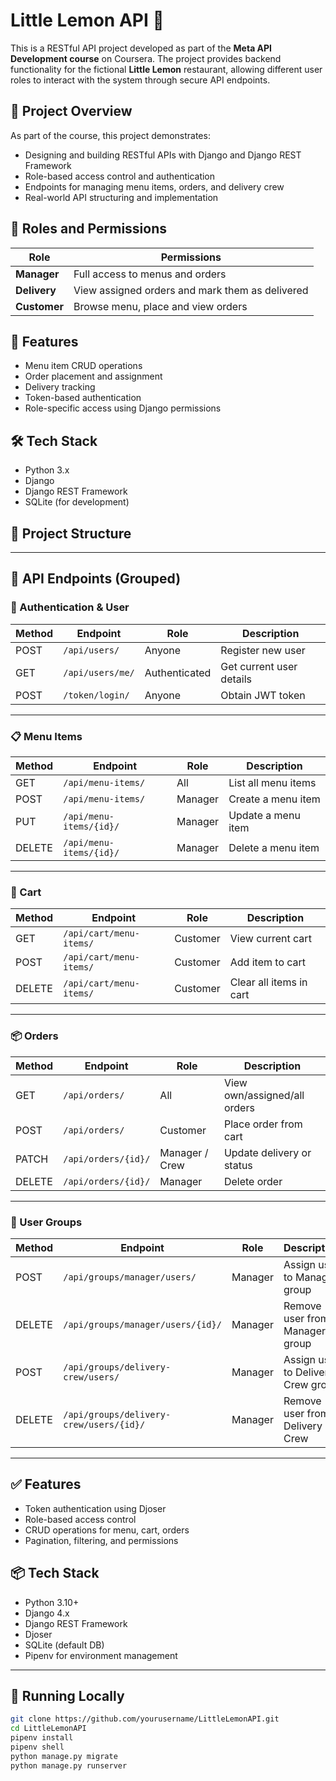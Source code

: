 # Little Lemon API 🍋

This is a RESTful API project developed as part of the **Meta API Development course** on Coursera. The project provides backend functionality for the fictional **Little Lemon** restaurant, allowing different user roles to interact with the system through secure API endpoints.

## 📌 Project Overview

As part of the course, this project demonstrates:

- Designing and building RESTful APIs with Django and Django REST Framework
- Role-based access control and authentication
- Endpoints for managing menu items, orders, and delivery crew
- Real-world API structuring and implementation

## 🔐 Roles and Permissions

| Role           | Permissions                                      |
|----------------|--------------------------------------------------|
| **Manager**    | Full access to menus and orders                  |
| **Delivery**   | View assigned orders and mark them as delivered  |
| **Customer**   | Browse menu, place and view orders               |

## 🚀 Features

- Menu item CRUD operations
- Order placement and assignment
- Delivery tracking
- Token-based authentication
- Role-specific access using Django permissions

## 🛠 Tech Stack

- Python 3.x
- Django
- Django REST Framework
- SQLite (for development)

## 📁 Project Structure

---

## 🔗 API Endpoints (Grouped)

### 👤 Authentication & User

| Method | Endpoint           | Role         | Description              |
|--------|--------------------|--------------|--------------------------|
| POST   | `/api/users/`      | Anyone       | Register new user        |
| GET    | `/api/users/me/`   | Authenticated| Get current user details |
| POST   | `/token/login/`    | Anyone       | Obtain JWT token         |

---

### 📋 Menu Items

| Method | Endpoint                   | Role    | Description             |
|--------|----------------------------|---------|-------------------------|
| GET    | `/api/menu-items/`         | All     | List all menu items     |
| POST   | `/api/menu-items/`         | Manager | Create a menu item      |
| PUT    | `/api/menu-items/{id}/`    | Manager | Update a menu item      |
| DELETE | `/api/menu-items/{id}/`    | Manager | Delete a menu item      |

---

### 🛒 Cart

| Method | Endpoint                      | Role     | Description            |
|--------|-------------------------------|----------|------------------------|
| GET    | `/api/cart/menu-items/`       | Customer | View current cart      |
| POST   | `/api/cart/menu-items/`       | Customer | Add item to cart       |
| DELETE | `/api/cart/menu-items/`       | Customer | Clear all items in cart|

---

### 📦 Orders

| Method | Endpoint              | Role             | Description                       |
|--------|-----------------------|------------------|-----------------------------------|
| GET    | `/api/orders/`        | All              | View own/assigned/all orders      |
| POST   | `/api/orders/`        | Customer         | Place order from cart             |
| PATCH  | `/api/orders/{id}/`   | Manager / Crew   | Update delivery or status         |
| DELETE | `/api/orders/{id}/`   | Manager          | Delete order                      |

---

### 👥 User Groups

| Method | Endpoint                                 | Role    | Description                        |
|--------|------------------------------------------|---------|------------------------------------|
| POST   | `/api/groups/manager/users/`             | Manager | Assign user to Manager group       |
| DELETE | `/api/groups/manager/users/{id}/`        | Manager | Remove user from Manager group     |
| POST   | `/api/groups/delivery-crew/users/`       | Manager | Assign user to Delivery Crew group |
| DELETE | `/api/groups/delivery-crew/users/{id}/`  | Manager | Remove user from Delivery Crew     |

---

## ✅ Features

- Token authentication using Djoser
- Role-based access control
- CRUD operations for menu, cart, orders
- Pagination, filtering, and permissions

## 📦 Tech Stack

- Python 3.10+
- Django 4.x
- Django REST Framework
- Djoser
- SQLite (default DB)
- Pipenv for environment management

---

## 🚀 Running Locally

```bash
git clone https://github.com/yourusername/LittleLemonAPI.git
cd LittleLemonAPI
pipenv install
pipenv shell
python manage.py migrate
python manage.py runserver





